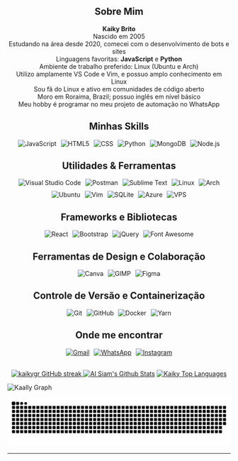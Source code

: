 <h2 align="center">Sobre Mim</h2>

<p align="center">
  <strong>Kaiky Brito</strong><br>
  Nascido em 2005<br>
  Estudando na área desde 2020, comecei com o desenvolvimento de bots e sites<br>
  Linguagens favoritas: <strong>JavaScript</strong> e <strong>Python</strong><br>
  Ambiente de trabalho preferido: Linux (Ubuntu e Arch)<br>
  Utilizo amplamente VS Code e Vim, e possuo amplo conhecimento em Linux<br>
  Sou fã do Linux e ativo em comunidades de código aberto<br>
  Moro em Roraima, Brazil; possuo inglês em nível básico<br>
  Meu hobby é programar no meu projeto de automação no WhatsApp
</p>

<h2 align="center">Minhas Skills</h2>
<div align="center" style="display: flex; flex-wrap: wrap; justify-content: center; gap: 10px;">
  <img src="https://img.shields.io/badge/-JavaScript-333333?style=flat&logo=javascript" alt="JavaScript"/>
  <img src="https://img.shields.io/badge/-HTML5-333333?style=flat&logo=HTML5" alt="HTML5"/>
  <img src="https://img.shields.io/badge/-CSS-333333?style=flat&logo=CSS3&logoColor=1572B6" alt="CSS"/>
  <img src="https://img.shields.io/badge/-Python-333333?style=flat&logo=python" alt="Python"/>
  <img src="https://img.shields.io/badge/-MongoDB-333333?style=flat&logo=mongodb" alt="MongoDB"/>
  <img src="https://img.shields.io/badge/-Node.js-333333?style=flat&logo=node.js" alt="Node.js"/>
</div>

<h2 align="center">Utilidades & Ferramentas</h2>
<div align="center" style="display: flex; flex-wrap: wrap; justify-content: center; gap: 10px;">
  <img src="https://img.shields.io/badge/-Visual%20Studio%20Code-333333?style=flat&logo=visual-studio-code&logoColor=007ACC" alt="Visual Studio Code"/>
  <img src="https://img.shields.io/badge/-Postman-333333?style=flat&logo=postman" alt="Postman"/>
  <img src="https://img.shields.io/badge/-Sublime%20Text-333333?style=flat&logo=sublime-text&logoColor=FF9800" alt="Sublime Text"/>
  <img src="https://img.shields.io/badge/Linux-FCC624?style=flat&logo=linux&logoColor=black" alt="Linux"/>
  <img src="https://img.shields.io/badge/Arch-1793D1?style=flat&logo=archlinux&logoColor=white" alt="Arch"/>
  <img src="https://img.shields.io/badge/Ubuntu-E95420?style=flat&logo=ubuntu&logoColor=white" alt="Ubuntu"/>
  <img src="https://img.shields.io/badge/Vim-019733?style=flat&logo=vim&logoColor=white" alt="Vim"/>
  <img src="https://img.shields.io/badge/SQLite-07405E?style=flat&logo=sqlite&logoColor=white" alt="SQLite"/>
  <img src="https://img.shields.io/badge/Azure-0078D4?style=flat&logo=microsoft-azure&logoColor=white" alt="Azure"/>
  <img src="https://img.shields.io/badge/VPS-000000?style=flat" alt="VPS"/>
</div>

<h2 align="center">Frameworks e Bibliotecas</h2>
<div align="center" style="display: flex; flex-wrap: wrap; justify-content: center; gap: 10px;">
  <img src="https://img.shields.io/badge/-React-333333?style=flat&logo=react" alt="React"/>
  <img src="https://img.shields.io/badge/-Bootstrap-333333?style=flat&logo=bootstrap&logoColor=563D7C" alt="Bootstrap"/>
  <img src="https://img.shields.io/badge/-jQuery-333333?style=flat&logo=jquery&logoColor=0769AD" alt="jQuery"/>
  <img src="https://img.shields.io/badge/-Font%20Awesome-333333?style=flat&logo=font-awesome&logoColor=339AF0" alt="Font Awesome"/>
</div>

<h2 align="center">Ferramentas de Design e Colaboração</h2>
<div align="center" style="display: flex; flex-wrap: wrap; justify-content: center; gap: 10px;">
  <img src="https://img.shields.io/badge/-Canva-333333?style=flat&logo=canva" alt="Canva"/>
  <img src="https://img.shields.io/badge/-GIMP-333333?style=flat&logo=gimp&logoColor=5C5543" alt="GIMP"/>
  <img src="https://img.shields.io/badge/-Figma-333333?style=flat&logo=figma&logoColor=007ACC" alt="Figma"/>
</div>

<h2 align="center">Controle de Versão e Containerização</h2>
<div align="center" style="display: flex; flex-wrap: wrap; justify-content: center; gap: 10px;">
  <img src="https://img.shields.io/badge/-Git-333333?style=flat&logo=git" alt="Git"/>
  <img src="https://img.shields.io/badge/-GitHub-333333?style=flat&logo=github" alt="GitHub"/>
  <img src="https://img.shields.io/badge/-Docker-333333?style=flat&logo=docker" alt="Docker"/>
  <img src="https://img.shields.io/badge/-Yarn-333333?style=flat&logo=yarn&logoColor=2C8EBB" alt="Yarn"/>
</div>

<h2 align="center">Onde me encontrar</h2>
<div align="center" style="display: flex; flex-wrap: wrap; justify-content: center; gap: 10px;">
  <a href="mailto:kaikygomesribeiroof@gmail.com">
    <img src="https://img.shields.io/badge/-kaikygomesribeiroof%40gmail.com-D14836?style=flat&logo=Gmail&logoColor=white" alt="Gmail"/>
  </a>
  <a href="https://wa.me/5595991264582">
    <img src="https://img.shields.io/badge/-+5595991264582-25D366?style=flat&logo=whatsapp&logoColor=white" alt="WhatsApp"/>
  </a>
  <a href="https://www.instagram.com/kaikygr/">
    <img src="https://img.shields.io/badge/-kaikygr-E4405F?style=flat&logo=instagram&logoColor=white" alt="Instagram"/>
  </a>
</div>

</br>

<p align="center">
  <a href="https://github.com/kaikygr">
    <img src="https://github-readme-streak-stats.herokuapp.com/?user=kaikygr&theme=radical&border=7F3FBF&background=0D1117" alt="kaikygr GitHub streak"/>
  </a>
<a>
  <a href="https://github.com/alsiam"><img alt="Al Siam's Github Stats" src="https://denvercoder1-github-readme-stats.vercel.app/api?username=kaikygr&show_icons=true&count_private=true&theme=react&border_color=7F3FBF&bg_color=0D1117&title_color=F85D7F&icon_color=F8D866" height="192px" width="49.5%"/></a>
  <a href="https://github.com/kaikygr"><img alt="Kaiky Top Languages" src="https://denvercoder1-github-readme-stats.vercel.app/api/top-langs/?username=kaikygr&langs_count=8&layout=compact&theme=react&border_color=7F3FBF&bg_color=0D1117&title_color=F85D7F&icon_color=F8D866" height="192px" width="49.5%"/></a>
  <br/>
</a>
  
![Kaally Graph](https://github-readme-activity-graph.vercel.app/graph?username=kaikygr&custom_title=kaikygr%20%20GitHub%20Activity%20Graph&bg_color=0D1117&color=7F3FBF&line=7F3FBF&point=7F3FBF&area_color=FFFFFF&title_color=FFFFFF&area=true)

</p>
  <source media="(prefers-color-scheme: dark)" srcset="https://raw.githubusercontent.com/platane/platane/output/github-contribution-grid-snake-dark.svg">
  <source media="(prefers-color-scheme: )" srcset="https://raw.githubusercontent.com/platane/platane/output/github-contribution-grid-snake.svg">
  <img alt="github contribution grid snake animation" src="https://raw.githubusercontent.com/platane/platane/output/github-contribution-grid-snake.svg">
</picture>
<hr/>
<br/>
